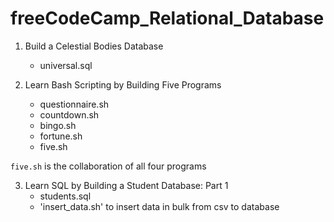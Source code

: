 # freeCodeCamp_Relational_Database

1. Build a Celestial Bodies Database

   - universal.sql

2. Learn Bash Scripting by Building Five Programs
   - questionnaire.sh
   - countdown.sh
   - bingo.sh
   - fortune.sh
   - five.sh

`five.sh` is the collaboration of all four programs

3. Learn SQL by Building a Student Database: Part 1
   - students.sql
   - 'insert_data.sh' to insert data in bulk from csv to database

